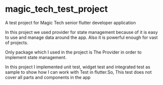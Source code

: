 # magic_tech_test_project

A test project for Magic Tech senior flutter developer application

In this project we used provider for state management because of it is easy to use and manage data around the app.
Also it is powerful enough for vast of projects.

Only package which I used in the project is The Provider in order to implement state management.

In this project I implemented unit test, widget test and integrated test as sample to show how 
I can work with Test in flutter.So, This test does not cover all parts and components in the app